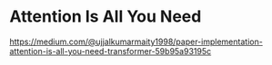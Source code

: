 # Attention Is All You Need


https://medium.com/@ujjalkumarmaity1998/paper-implementation-attention-is-all-you-need-transformer-59b95a93195c
